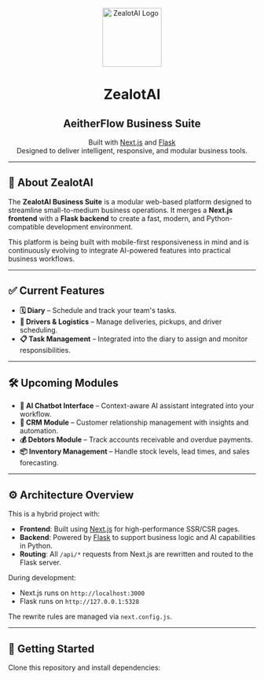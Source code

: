 <p align="center">
  <img src="/public/images/ZealotAi_Round.png" height="120" alt="ZealotAI Logo"/>
</p>

<h1 align="center">ZealotAI</h1>
<h2 align="center">AeitherFlow Business Suite</h2>

<p align="center">
  Built with <a href="https://nextjs.org">Next.js</a> and <a href="https://flask.palletsprojects.com">Flask</a><br/>
  Designed to deliver intelligent, responsive, and modular business tools.
</p>

---

## 🧠 About ZealotAI

The **ZealotAI Business Suite** is a modular web-based platform designed to streamline small-to-medium business operations. It merges a **Next.js frontend** with a **Flask backend** to create a fast, modern, and Python-compatible development environment.

This platform is being built with mobile-first responsiveness in mind and is continuously evolving to integrate AI-powered features into practical business workflows.

---

## ✅ Current Features

- **🗓️ Diary** – Schedule and track your team's tasks.
- **🚚 Drivers & Logistics** – Manage deliveries, pickups, and driver scheduling.
- **📋 Task Management** – Integrated into the diary to assign and monitor responsibilities.

---

## 🛠️ Upcoming Modules

- **🤖 AI Chatbot Interface** – Context-aware AI assistant integrated into your workflow.
- **📇 CRM Module** – Customer relationship management with insights and automation.
- **💰 Debtors Module** – Track accounts receivable and overdue payments.
- **📦 Inventory Management** – Handle stock levels, lead times, and sales forecasting.

---

## ⚙️ Architecture Overview

This is a hybrid project with:

- **Frontend**: Built using [Next.js](https://nextjs.org) for high-performance SSR/CSR pages.
- **Backend**: Powered by [Flask](https://flask.palletsprojects.com) to support business logic and AI capabilities in Python.
- **Routing**: All `/api/*` requests from Next.js are rewritten and routed to the Flask server.

During development:
- Next.js runs on `http://localhost:3000`
- Flask runs on `http://127.0.0.1:5328`

The rewrite rules are managed via `next.config.js`.

---

## 🚀 Getting Started

Clone this repository and install dependencies:
